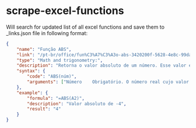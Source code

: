 # scrape-excel-functions

Will search for updated list of all excel functions and save them to _links.json file in following format:
``` json
{
	"name": "Função ABS",
	"link": "/pt-br/office/fun%C3%A7%C3%A3o-abs-3420200f-5628-4e8c-99da-c99d7c87713c",
	"type": "Math and trigonometry:",
	"description": "Retorna o valor absoluto de um número. Esse valor é o número sem o seu sinal.",
	"syntax": {
		"code": "ABS(núm)",
		"arguments": ["Número    Obrigatório. O número real cujo valor absoluto você deseja obter."]
	},
	"example": {
		"formula": "=ABS(A2)",
		"description": "Valor absoluto de -4",
		"result": "4"
	}
}
```
